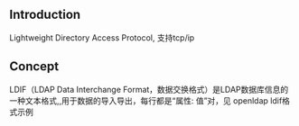 ## Introduction
Lightweight Directory Access Protocol, 支持tcp/ip

## Concept
LDIF（LDAP Data Interchange Format，数据交换格式）是LDAP数据库信息的一种文本格式,,用于数据的导入导出，每行都是“属性: 值”对，见 openldap ldif格式示例
